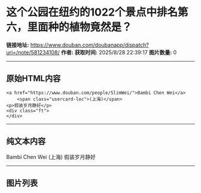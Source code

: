 # 这个公园在纽约的1022个景点中排名第六，里面种的植物竟然是？

**链接地址:** https://www.douban.com/doubanapp/dispatch?uri=/note/581234108/
**作者:** 
**获取时间:** 2025/8/28 22:39:17
**图片数量:** 0

---

## 原始HTML内容


    <a href="https://www.douban.com/people/SlimWei/">Bambi Chen Wei</a>
        <span class="usercard-loc">(上海)</span>
    <p>假装岁月静好</p>
    <div class="ft">
    </div>
  

---

## 纯文本内容

Bambi Chen Wei
        (上海)
    假装岁月静好

---

## 图片列表



